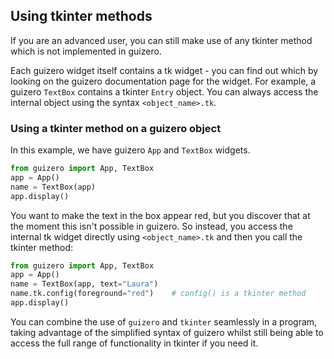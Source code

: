 ## Using tkinter methods

If you are an advanced user, you can still make use of any tkinter method which is not implemented in guizero.

Each guizero widget itself contains a tk widget - you can find out which by looking on the guizero documentation page for the widget. For example, a guizero `TextBox` contains a tkinter `Entry` object. You can always access the internal object using the syntax `<object_name>.tk`.

### Using a tkinter method on a guizero object

In this example, we have guizero `App` and `TextBox` widgets.

```python
from guizero import App, TextBox
app = App()
name = TextBox(app)
app.display()
```

You want to make the text in the box appear red, but you discover that at the moment this isn't possible in guizero. So instead, you access the internal tk widget directly using `<object_name>.tk` and then you call the tkinter method:

```python
from guizero import App, TextBox
app = App()
name = TextBox(app, text="Laura")
name.tk.config(foreground="red")    # config() is a tkinter method
app.display()
```

You can combine the use of `guizero` and `tkinter` seamlessly in a program, taking advantage of the simplified syntax of guizero whilst still being able to access the full range of functionality in tkinter if you need it.
